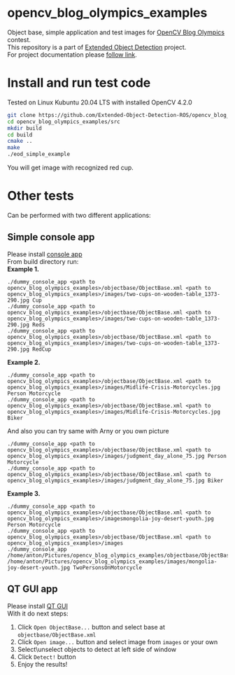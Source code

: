 # opencv_blog_olympics_examples
Object base, simple application and test images for [OpenCV Blog Olympics](https://learnopencv.com/blog-olympics/) contest.  
This repository is a part of [Extended Object Detection](https://github.com/Extended-Object-Detection-ROS) project.  
For project documentation please [follow link](https://github.com/Extended-Object-Detection-ROS/wiki_english/wiki).  

# Install and run test code
Tested on Linux Kubuntu 20.04 LTS with installed OpenCV 4.2.0
```bash
git clone https://github.com/Extended-Object-Detection-ROS/opencv_blog_olympics_examples --recurse-submodules
cd opencv_blog_olympics_examples/src
mkdir build
cd build
cmake ..
make
./eod_simple_example
```
You will get image with recognized red cup.

# Other tests
Can be performed with two different applications:
## Simple console app
Please install [console app](https://github.com/Extended-Object-Detection-ROS/dummy_console_app)   
From build directory run:  
__Example 1.__  
```
./dummy_console_app <path to opencv_blog_olympics_examples>/objectbase/ObjectBase.xml <path to opencv_blog_olympics_examples>/images/two-cups-on-wooden-table_1373-290.jpg Cup
./dummy_console_app <path to opencv_blog_olympics_examples>/objectbase/ObjectBase.xml <path to opencv_blog_olympics_examples>/images/two-cups-on-wooden-table_1373-290.jpg Reds
./dummy_console_app <path to opencv_blog_olympics_examples>/objectbase/ObjectBase.xml <path to opencv_blog_olympics_examples>/images/two-cups-on-wooden-table_1373-290.jpg RedCup
```
__Example 2.__
```
./dummy_console_app <path to opencv_blog_olympics_examples>/objectbase/ObjectBase.xml <path to opencv_blog_olympics_examples>/images/Midlife-Crisis-Motorcycles.jpg Person Motorcycle
./dummy_console_app <path to opencv_blog_olympics_examples>/objectbase/ObjectBase.xml <path to opencv_blog_olympics_examples>/images/Midlife-Crisis-Motorcycles.jpg Biker
```
And also you can try same with Arny or you own picture
```
./dummy_console_app <path to opencv_blog_olympics_examples>/objectbase/ObjectBase.xml <path to opencv_blog_olympics_examples>/images/judgment_day_alone_75.jpg Person Motorcycle
./dummy_console_app <path to opencv_blog_olympics_examples>/objectbase/ObjectBase.xml <path to opencv_blog_olympics_examples>/images/judgment_day_alone_75.jpg Biker
```
__Example 3.__
```
./dummy_console_app <path to opencv_blog_olympics_examples>/objectbase/ObjectBase.xml <path to opencv_blog_olympics_examples>/imagesmongolia-joy-desert-youth.jpg Person Motorcycle
./dummy_console_app <path to opencv_blog_olympics_examples>/objectbase/ObjectBase.xml <path to opencv_blog_olympics_examples>/images
./dummy_console_app /home/anton/Pictures/opencv_blog_olympics_examples/objectbase/ObjectBase.xml /home/anton/Pictures/opencv_blog_olympics_examples/images/mongolia-joy-desert-youth.jpg TwoPersonsOnMotorcycle
```

## QT GUI app
Please install [QT GUI](https://github.com/Extended-Object-Detection-ROS/qt_gui_eod)  
With it do next steps:  
1. Click `Open ObjectBase...` button and select base at `objectbase/ObjectBase.xml`  
1. Click `Open image...` button and select image from `images` or your own
1. Select\unselect objects to detect at left side of window  
1. Click `Detect!` button  
2. Enjoy the results!
